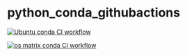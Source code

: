 # python_conda_githubactions

[![Ubuntu conda CI workflow](https://github.com/githubfoam/python_conda_githubactions/actions/workflows/ubuntu-workflow.yml/badge.svg?branch=main)](https://github.com/githubfoam/python_conda_githubactions/actions/workflows/ubuntu-workflow.yml)  

[![os matrix conda CI workflow](https://github.com/githubfoam/python_conda_githubactions/actions/workflows/osmatrix-workflow.yml/badge.svg?branch=main)](https://github.com/githubfoam/python_conda_githubactions/actions/workflows/osmatrix-workflow.yml)
